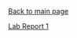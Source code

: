 [Back to main page](https://lykevin2341.github.io/cse15l-lab-reports/index.html)

[Lab Report 1](https://lykevin2341.github.io/cse15l-lab-reports/lab-report-1-week-2.md)